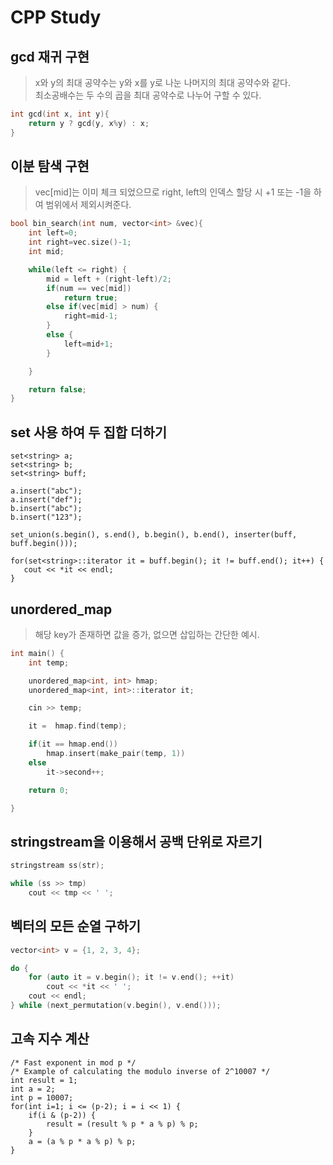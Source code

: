 # CPP Study

## gcd 재귀 구현
> x와 y의 최대 공약수는 y와 x를 y로 나눈 나머지의 최대 공약수와 같다.   
> 최소공배수는 두 수의 곱을 최대 공약수로 나누어 구할 수 있다.
```cpp
int gcd(int x, int y){
	return y ? gcd(y, x%y) : x;
}
```

## 이분 탐색 구현
> vec[mid]는 이미 체크 되었으므로 right, left의 인덱스 할당 시
> +1 또는 -1을 하여 범위에서 제외시켜준다.

```cpp
bool bin_search(int num, vector<int> &vec){
	int left=0;
	int right=vec.size()-1;
	int mid;

	while(left <= right) {
		mid = left + (right-left)/2;
		if(num == vec[mid])
			return true;
		else if(vec[mid] > num) {
			right=mid-1;
		}
		else {
			left=mid+1;
		}

	}

	return false;
}
```

## set 사용 하여 두 집합 더하기

```
set<string> a;
set<string> b;
set<string> buff;

a.insert("abc");
a.insert("def");
b.insert("abc");
b.insert("123");

set_union(s.begin(), s.end(), b.begin(), b.end(), inserter(buff, buff.begin()));

for(set<string>::iterator it = buff.begin(); it != buff.end(); it++) {
   cout << *it << endl;
}
```

## unordered_map
> 해당 key가 존재하면 값을 증가, 없으면 삽입하는 간단한 예시.
```cpp
int main() {
	int temp;

	unordered_map<int, int> hmap;
	unordered_map<int, int>::iterator it;

	cin >> temp;

	it =  hmap.find(temp); 

	if(it == hmap.end())
		hmap.insert(make_pair(temp, 1)) 
	else
		it->second++;

	return 0;

}
```

## stringstream을 이용해서 공백 단위로 자르기
```cpp
stringstream ss(str);

while (ss >> tmp) 
    cout << tmp << ' ';
```

## 벡터의 모든 순열 구하기
```cpp
vector<int> v = {1, 2, 3, 4};

do {
    for (auto it = v.begin(); it != v.end(); ++it)
        cout << *it << ' ';
    cout << endl;
} while (next_permutation(v.begin(), v.end()));
```

## 고속 지수 계산
```
/* Fast exponent in mod p */
/* Example of calculating the modulo inverse of 2^10007 */
int result = 1;
int a = 2;
int p = 10007;
for(int i=1; i <= (p-2); i = i << 1) {
    if(i & (p-2)) {
        result = (result % p * a % p) % p;
    }
    a = (a % p * a % p) % p;
}
```
